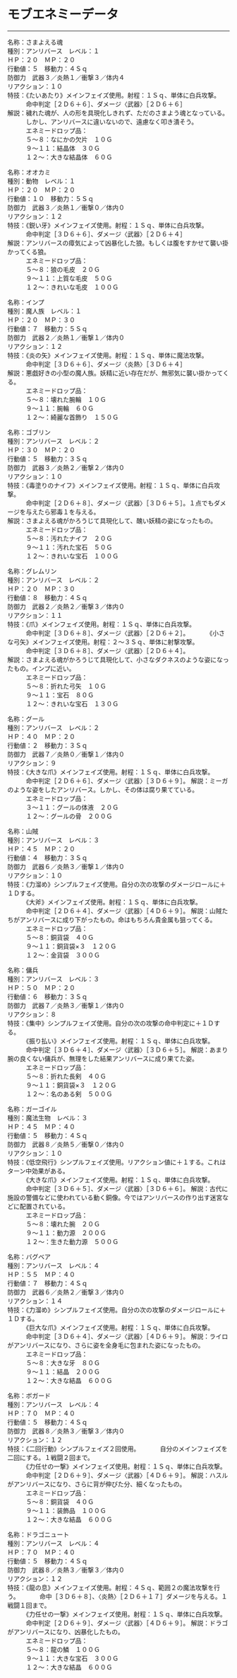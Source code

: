# モブエネミーデータ

---

名称：さまよえる魂  
種別：アンリバース　レベル：１  
ＨＰ：２０　ＭＰ：２０  
行動値：５　移動力：４Ｓｑ  
防御力　武器３／炎熱１／衝撃３／体内４  
リアクション：１０  
特技：《たいあたり》メインフェイズ使用。射程：１Ｓｑ、単体に白兵攻撃。  
　　　命中判定［２Ｄ６＋６］、ダメージ〈武器〉［２Ｄ６＋６］  
解説：穢れた魂が、人の形を具現化しきれず、ただのさまよう魂となっている。  
　　　しかし、アンリバースに違いないので、遠慮なく叩き潰そう。  
　　　エネミードロップ品：  
　　　５～８：なにかの欠片　１０Ｇ  
　　　９～１１：結晶体　３０Ｇ  
　　　１２～：大きな結晶体　６０Ｇ

名称：オオカミ  
種別：動物　レベル：１  
ＨＰ：２０　ＭＰ：２０  
行動値：１０　移動力：５Ｓｑ  
防御力　武器３／炎熱１／衝撃０／体内０  
リアクション：１２  
特技：《鋭い牙》メインフェイズ使用。射程：１Ｓｑ、単体に白兵攻撃。  
　　　命中判定［３Ｄ６＋６］、ダメージ〈武器〉［２Ｄ６＋４］  
解説：アンリバースの瘴気によって凶暴化した狼。もしくは腹をすかせて襲い掛かってくる狼。  
　　　エネミードロップ品：  
　　　５～８：狼の毛皮　２０Ｇ  
　　　９～１１：上質な毛皮　５０Ｇ  
　　　１２～：きれいな毛皮　１００Ｇ

名称：インプ  
種別：魔人族　レベル：１  
ＨＰ：２０　ＭＰ：３０  
行動値：７　移動力：５Ｓｑ  
防御力　武器２／炎熱１／衝撃１／体内０  
リアクション：１２  
特技：《炎の矢》メインフェイズ使用。射程：１Ｓｑ、単体に魔法攻撃。  
　　　命中判定［３Ｄ６＋６］、ダメージ〈炎熱〉［３Ｄ６＋４］  
解説：悪戯好きの小型の魔人族。妖精に近い存在だが、無邪気に襲い掛かってくる。  
　　　エネミードロップ品：  
　　　５～８：壊れた腕輪　１０Ｇ  
　　　９～１１：腕輪　６０Ｇ  
　　　１２～：綺麗な首飾り　１５０Ｇ

名称：ゴブリン  
種別：アンリバース　レベル：２  
ＨＰ：３０　ＭＰ：２０  
行動値：５　移動力：３Ｓｑ  
防御力　武器３／炎熱２／衝撃２／体内０  
リアクション：１０  
特技：《毒塗りのナイフ》メインフェイズ使用。射程：１Ｓｑ、単体に白兵攻撃。  
　　　命中判定［２Ｄ６＋８］、ダメージ〈武器〉［３Ｄ６＋５］。１点でもダメージを与えたら邪毒１を与える。  
解説：さまよえる魂がかろうじて具現化して、醜い妖精の姿になったもの。  
　　　エネミードロップ品：  
　　　５～８：汚れたナイフ　２０Ｇ  
　　　９～１１：汚れた宝石　５０Ｇ  
　　　１２～：きれいな宝石　１００Ｇ

名称：グレムリン  
種別：アンリバース　レベル：２  
ＨＰ：２０　ＭＰ：３０  
行動値：８　移動力：４Ｓｑ  
防御力　武器２／炎熱２／衝撃３／体内０  
リアクション：１１  
特技：《爪》メインフェイズ使用。射程：１Ｓｑ、単体に白兵攻撃。  
　　　命中判定［３Ｄ６＋８］、ダメージ〈武器〉［２Ｄ６＋２］。
　　　《小さな弓矢》メインフェイズ使用。射程：２～３Ｓｑ、単体に射撃攻撃。  
　　　命中判定［３Ｄ６＋８］、ダメージ〈武器〉［２Ｄ６＋４］。  
解説：さまよえる魂がかろうじて具現化して、小さなダクネスのような姿になったもの。インプに近い。  
　　　エネミードロップ品：  
　　　５～８：折れた弓矢　１０Ｇ  
　　　９～１１：宝石　８０Ｇ  
　　　１２～：きれいな宝石　１３０Ｇ

名称：グール  
種別：アンリバース　レベル：２  
ＨＰ：４０　ＭＰ：２０  
行動値：２　移動力：３Ｓｑ  
防御力　武器７／炎熱０／衝撃１／体内０  
リアクション：９  
特技：《大きな爪》メインフェイズ使用。射程：１Ｓｑ、単体に白兵攻撃。  
　　　命中判定［２Ｄ６＋６］、ダメージ〈武器〉［３Ｄ６＋９］。
解説：ミーガのような姿をしたアンリバース。しかし、その体は腐り果てている。  
　　　エネミードロップ品：  
　　　３～１１：グールの体液　２０Ｇ    
　　　１２～：グールの骨　２００Ｇ

名称：山賊  
種別：アンリバース　レベル：３  
ＨＰ：４５　ＭＰ：２０  
行動値：４　移動力：３Ｓｑ  
防御力　武器６／炎熱３／衝撃１／体内０  
リアクション：１０  
特技：《力溜め》シンプルフェイズ使用。自分の次の攻撃のダメージロールに＋１Ｄする。  
　　　《大斧》メインフェイズ使用。射程：１Ｓｑ、単体に白兵攻撃。  
　　　命中判定［２Ｄ６＋４］、ダメージ〈武器〉［４Ｄ６＋９］。
解説：山賊たちがアンリバースに成り下がったもの。命はもちろん貴金属も狙ってくる。  
　　　エネミードロップ品：  
　　　５～８：銅貨袋　４０Ｇ  
　　　９～１１：銅貨袋×３　１２０Ｇ  
　　　１２～：金貨袋　３００Ｇ

名称：傭兵  
種別：アンリバース　レベル：３  
ＨＰ：５０　ＭＰ：２０  
行動値：６　移動力：３Ｓｑ  
防御力　武器７／炎熱３／衝撃１／体内０  
リアクション：８  
特技：《集中》シンプルフェイズ使用。自分の次の攻撃の命中判定に＋１Ｄする。  
　　　《振り払い》メインフェイズ使用。射程：１Ｓｑ、単体に白兵攻撃。  
　　　命中判定［３Ｄ６＋４］、ダメージ〈武器〉［３Ｄ６＋５］。
解説：あまり腕の良くない傭兵が、無理をした結果アンリバースに成り果てた姿。  
　　　エネミードロップ品：  
　　　５～８：折れた長剣　４０Ｇ  
　　　９～１１：銅貨袋×３　１２０Ｇ  
　　　１２～：名のある剣　５００Ｇ

名称：ガーゴイル  
種別：魔法生物　レベル：３  
ＨＰ：４５　ＭＰ：４０  
行動値：５　移動力：４Ｓｑ  
防御力　武器８／炎熱５／衝撃０／体内０  
リアクション：１０  
特技：《低空飛行》シンプルフェイズ使用。リアクション値に＋１する。これはターン中効果がある。  
　　　《大きな爪》メインフェイズ使用。射程：１Ｓｑ、単体に白兵攻撃。  
　　　命中判定［３Ｄ６＋５］、ダメージ〈武器〉［３Ｄ６＋６］。
解説：古代に施設の警備などに使われている動く銅像。今ではアンリバースの作り出す迷宮などに配置されている。  
　　　エネミードロップ品：  
　　　５～８：壊れた腕　２０Ｇ  
　　　９～１１：動力源　２００Ｇ  
　　　１２～：生きた動力源　５００Ｇ

名称：バグベア  
種別：アンリバース　レベル：４  
ＨＰ：５５　ＭＰ：４０  
行動値：７　移動力：４Ｓｑ  
防御力　武器６／炎熱２／衝撃３／体内０  
リアクション：１４  
特技：《力溜め》シンプルフェイズ使用。自分の次の攻撃のダメージロールに＋１Ｄする。  
　　　《巨大な爪》メインフェイズ使用。射程：１Ｓｑ、単体に白兵攻撃。  
　　　命中判定［３Ｄ６＋４］、ダメージ〈武器〉［４Ｄ６＋９］。
解説：ライロがアンリバースになり、さらに姿を全身毛に包まれた姿になったもの。  
　　　エネミードロップ品：  
　　　５～８：大きな牙　８０Ｇ  
　　　９～１１：結晶　２００Ｇ  
　　　１２～：大きな結晶　６００Ｇ

名称：ボガード  
種別：アンリバース　レベル：４  
ＨＰ：７０　ＭＰ：４０  
行動値：５　移動力：４Ｓｑ  
防御力　武器８／炎熱３／衝撃３／体内０  
リアクション：１２  
特技：《二回行動》シンプルフェイズ２回使用。
　　　自分のメインフェイズを二回にする。１戦闘２回まで。  
　　　《力任せの一撃》メインフェイズ使用。射程：１Ｓｑ、単体に白兵攻撃。  
　　　命中判定［２Ｄ６＋９］、ダメージ〈武器〉［４Ｄ６＋９］。
解説：ハスルがアンリバースになり、さらに背が伸びた分、細くなったもの。  
　　　エネミードロップ品：  
　　　５～８：銅貨袋　４０Ｇ  
　　　９～１１：装飾品　１００Ｇ  
　　　１２～：大きな結晶　６００Ｇ

名称：ドラゴニュート  
種別：アンリバース　レベル：４  
ＨＰ：７０　ＭＰ：４０  
行動値：５　移動力：４Ｓｑ  
防御力　武器８／炎熱３／衝撃３／体内０  
リアクション：１２  
特技：《龍の息》メインフェイズ使用。射程：４Ｓｑ、範囲２の魔法攻撃を行う。
　　　命中［３Ｄ６＋８］、〈炎熱〉［２Ｄ６＋１７］ダメージを与える。１戦闘１回まで。  
　　　《力任せの一撃》メインフェイズ使用。射程：１Ｓｑ、単体に白兵攻撃。  
　　　命中判定［２Ｄ６＋９］、ダメージ〈武器〉［４Ｄ６＋９］。
解説：ドラゴがアンリバースになり、凶暴化したもの。  
　　　エネミードロップ品：  
　　　５～８：龍の鱗　１００Ｇ  
　　　９～１１：大きな宝石　３００Ｇ  
　　　１２～：大きな結晶　６００Ｇ
